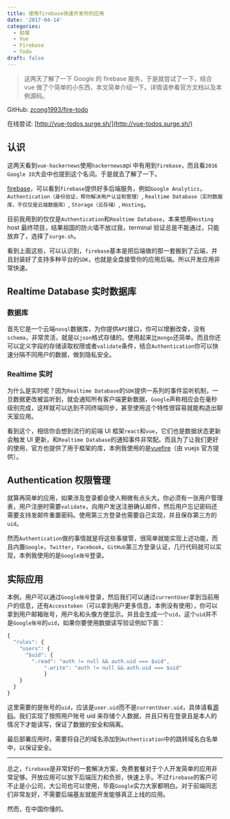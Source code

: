 ```yaml
---
title: 使用firebase快速开发你的应用
date: '2017-04-14'
categories:
  - 前端
  - Vue
  - Firebase
  - Todo
draft: false
---
```


> 这两天了解了一下 Google 的 firebase 服务，于是就尝试了一下，结合 vue 做了个简单的小东西，本文简单介绍一下。详情请参看官方文档以及本例源码。

GitHub: [zcong1993/fire-todo](https://github.com/zcong1993/fire-todo)

在线尝试: [http://vue-todos.surge.sh/](http://vue-todos.surge.sh/)

<!--more-->

## 认识

这两天看到`vue-hackernews`使用`hackernews`api 中有用到`firebase`，而且看`2016 Google IO`大会中也提到这个名词。于是就去了解了一下。

[firebase](https://console.firebase.google.com/)，可以看到`firebase`提供好多后端服务，例如`Google Analytics`，`Authentication（身份验证，帮你解决用户认证和管理）`, `Realtime Database（实时数据库，不仅仅是云端数据库）`, `Storage（云存储）`, `Hosting`。

目前我用到的仅仅是`Authentication`和`Realtime Database`，本来想用`Hosting` host 最终项目，结果祖国的防火墙不放过我，terminal 验证总是不能通过，只能放弃了，选择了`surge.sh`。

看到上面这些，可以认识到，`firebase`基本是把后端做的那一套搬到了云端，并且封装好了支持多种平台的`SDK`，也就是全盘接管你的应用后端。所以开发应用非常快速。

## Realtime Database 实时数据库

### 数据库

首先它是一个云端`nosql`数据库，为你提供`API`接口，你可以增删改查，没有`schema`，非常灵活，就是以`json`格式存储的。使用起来比`mongo`还简单。而且你还可以定义字段的存储读取权限或者`validate`条件，结合`Authentication`你可以快速分隔不同用户的数据，做到隐私安全。

### Realtime 实时

为什么是实时呢？因为`Realtime Database`的`SDK`提供一系列的事件监听机制，一旦数据更改被监听到，就会通知所有客户端更新数据，`Google`声称相应会在毫秒级别完成，这样就可以达到不同终端同步，甚至使用这个特性很容易就能构造出聊天室应用。

看到这个，相信你会想到流行的前端 UI 框架`react`和`vue`，它们也是数据状态更新会触发 UI 更新，和`Realtime Database`的通知事件非常配。而且为了让我们更好的使用，官方也提供了用于框架的库，本例我使用的是[vuefire](https://github.com/vuejs/vuefire)（由 vuejs 官方提供）。

## Authentication 权限管理

就算再简单的应用，如果涉及登录都会使人稍微有点头大。你必须有一张用户管理表，用户注册时需要`validate`，向用户发送注册确认邮件，然后用户忘记密码还需要支持发邮件重置密码。使用第三方登录也需要自己实现，并且保存第三方的`uid`。

然而`Authentication`做的事情就是将这些事接管，很简单就能实现上述功能，而且内置`Google`，`Twitter`，`Facebook`，`GitHub`第三方登录认证，几行代码就可以实现，本例我使用的是`Google账号`登录。

## 实际应用

本例，用户可以通过`Google账号`登录，然后我们可以通过`currentUser`拿到当前用户的信息，还有`Accesstoken`（可以拿到用户更多信息，本例没有使用），你可以拿到用户邮箱账号，用户名和头像方便显示。并且会生成一个`uid`，这个`uid`并不是`Google账号`的`uid`，如果你要使用数据读写验证例如下面：

```js
{
  "rules": {
    "users": {
      "$uid": {
        ".read": "auth != null && auth.uid === $uid",
    		".write": "auth != null && auth.uid === $uid"
			}
    }
  }
}
```

这里需要的是账号的`uid`，应该是`user.uid`而不是`currentUser.uid`，具体请看[源码](https://github.com/zcong1993/fire-todo/blob/master/src/App.vue#L205)。我们实现了按照用户账号 uid 来存储个人数据，并且只有在登录且是本人的情况下才能读写，保证了数据的安全和隔离。

最后部署应用时，需要将自己的域名添加到`Authentication`中的跳转域名白名单中，以保证安全。

---

总之，`firebase`是非常好的一套解决方案，免费套餐对于个人开发简单的应用非常足够。开放应用可以放下后端压力和负担，快速上手。不过`firebase`的客户可不止是小公司，大公司也可以使用，毕竟`Google`实力大家都明白。对于前端同志们非常友好，不需要后端基友就能开发能够真正上线的应用。

然而，在中国你懂的。
